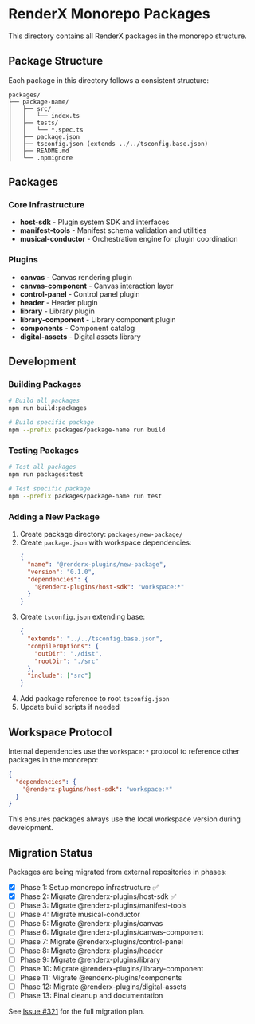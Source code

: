 # RenderX Monorepo Packages

This directory contains all RenderX packages in the monorepo structure.

## Package Structure

Each package in this directory follows a consistent structure:

```
packages/
├── package-name/
│   ├── src/
│   │   └── index.ts
│   ├── tests/
│   │   └── *.spec.ts
│   ├── package.json
│   ├── tsconfig.json (extends ../../tsconfig.base.json)
│   ├── README.md
│   └── .npmignore
```

## Packages

### Core Infrastructure
- **host-sdk** - Plugin system SDK and interfaces
- **manifest-tools** - Manifest schema validation and utilities
- **musical-conductor** - Orchestration engine for plugin coordination

### Plugins
- **canvas** - Canvas rendering plugin
- **canvas-component** - Canvas interaction layer
- **control-panel** - Control panel plugin
- **header** - Header plugin
- **library** - Library plugin
- **library-component** - Library component plugin
- **components** - Component catalog
- **digital-assets** - Digital assets library

## Development

### Building Packages

```bash
# Build all packages
npm run build:packages

# Build specific package
npm --prefix packages/package-name run build
```

### Testing Packages

```bash
# Test all packages
npm run packages:test

# Test specific package
npm --prefix packages/package-name run test
```

### Adding a New Package

1. Create package directory: `packages/new-package/`
2. Create `package.json` with workspace dependencies:
   ```json
   {
     "name": "@renderx-plugins/new-package",
     "version": "0.1.0",
     "dependencies": {
       "@renderx-plugins/host-sdk": "workspace:*"
     }
   }
   ```
3. Create `tsconfig.json` extending base:
   ```json
   {
     "extends": "../../tsconfig.base.json",
     "compilerOptions": {
       "outDir": "./dist",
       "rootDir": "./src"
     },
     "include": ["src"]
   }
   ```
4. Add package reference to root `tsconfig.json`
5. Update build scripts if needed

## Workspace Protocol

Internal dependencies use the `workspace:*` protocol to reference other packages in the monorepo:

```json
{
  "dependencies": {
    "@renderx-plugins/host-sdk": "workspace:*"
  }
}
```

This ensures packages always use the local workspace version during development.

## Migration Status

Packages are being migrated from external repositories in phases:

- [x] Phase 1: Setup monorepo infrastructure ✅
- [x] Phase 2: Migrate @renderx-plugins/host-sdk ✅
- [ ] Phase 3: Migrate @renderx-plugins/manifest-tools
- [ ] Phase 4: Migrate musical-conductor
- [ ] Phase 5: Migrate @renderx-plugins/canvas
- [ ] Phase 6: Migrate @renderx-plugins/canvas-component
- [ ] Phase 7: Migrate @renderx-plugins/control-panel
- [ ] Phase 8: Migrate @renderx-plugins/header
- [ ] Phase 9: Migrate @renderx-plugins/library
- [ ] Phase 10: Migrate @renderx-plugins/library-component
- [ ] Phase 11: Migrate @renderx-plugins/components
- [ ] Phase 12: Migrate @renderx-plugins/digital-assets
- [ ] Phase 13: Final cleanup and documentation

See [Issue #321](https://github.com/BPMSoftwareSolutions/renderx-plugins-demo/issues/321) for the full migration plan.

